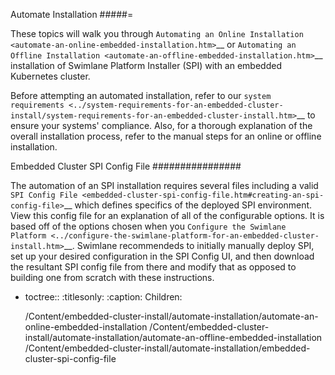 Automate Installation
#####=

These topics will walk you through `Automating an Online
Installation <automate-an-online-embedded-installation.htm>`__ or
`Automating an Offline
Installation <automate-an-offline-embedded-installation.htm>`__
installation of Swimlane Platform Installer (SPI) with an embedded
Kubernetes cluster.

Before attempting an automated installation, refer to our `system
requirements <../system-requirements-for-an-embedded-cluster-install/system-requirements-for-an-embedded-cluster-install.htm>`__
to ensure your systems' compliance. Also, for a thorough explanation of
the overall installation process, refer to the manual steps for an
online or offline installation.

Embedded Cluster SPI Config File
################

The automation of an SPI installation requires several files including a
valid `SPI Config
File <embedded-cluster-spi-config-file.htm#creating-an-spi-config-file>`__
which defines specifics of the deployed SPI environment. View this
config file for an explanation of all of the configurable options. It is
based off of the options chosen when you `Configure the Swimlane
Platform <../configure-the-swimlane-platform-for-an-embedded-cluster-install.htm>`__.
Swimlane recommendeds to initially manually deploy SPI, set up your
desired configuration in the SPI Config UI, and then download the
resultant SPI config file from there and modify that as opposed to
building one from scratch with these instructions.

- toctree::
   :titlesonly:
   :caption: Children:

   /Content/embedded-cluster-install/automate-installation/automate-an-online-embedded-installation
   /Content/embedded-cluster-install/automate-installation/automate-an-offline-embedded-installation
   /Content/embedded-cluster-install/automate-installation/embedded-cluster-spi-config-file
